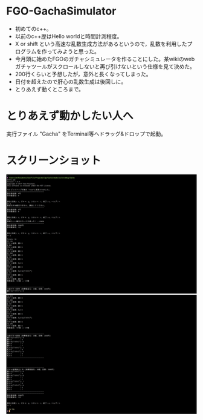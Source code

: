 # FGO-GachaSimulator

 * 初めてのc++。
 * 以前のc++歴はHello worldと時間計測程度。
 * X or shift という高速な乱数生成方法があるというので，乱数を利用したプログラムを作ってみようと思った。
 * 今月頭に始めたFGOのガチャシミュレータを作ることにした。某wikiのwebガチャツールがスクロールしないと再び引けないという仕様を見て決めた。
 * 200行くらいと予想したが，意外と長くなってしまった。
 * 日付を超えたので肝心の乱数生成は後回しに。
 * とりあえず動くところまで。
 
 # とりあえず動かしたい人へ
 
 実行ファイル "Gacha" をTerminal等へドラッグ&ドロップで起動。
 
 # スクリーンショット
 
 ![ss1](https://github.com/YutoMizutani/FGO-GachaSimulator/blob/master/Screen%20Shot%202017-11-29%20at%2010.42.09.png "ss1")
 ![ss2](https://github.com/YutoMizutani/FGO-GachaSimulator/blob/master/Screen%20Shot%202017-11-29%20at%2010.42.47.png "ss2")
